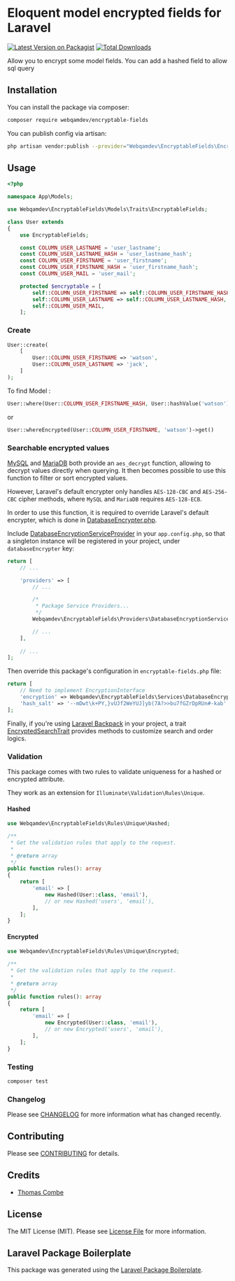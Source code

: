 # Eloquent model encrypted fields for Laravel

[![Latest Version on Packagist](https://img.shields.io/packagist/v/webqamdev/encryptable-fields.svg?style=flat-square)](https://packagist.org/packages/webqamdev/encryptable-fields)
[![Total Downloads](https://img.shields.io/packagist/dt/webqamdev/encryptable-fields.svg?style=flat-square)](https://packagist.org/packages/webqamdev/encryptable-fields)

Allow you to encrypt some model fields. You can add a hashed field to allow sql query

## Installation

You can install the package via composer:

```bash
composer require webqamdev/encryptable-fields
```

You can publish config via artisan:

```bash
php artisan vendor:publish --provider="Webqamdev\EncryptableFields\EncryptableFieldsServiceProvider"
```

## Usage

``` php
<?php

namespace App\Models;

use Webqamdev\EncryptableFields\Models\Traits\EncryptableFields;

class User extends
{
    use EncryptableFields;

    const COLUMN_USER_LASTNAME = 'user_lastname';
    const COLUMN_USER_LASTNAME_HASH = 'user_lastname_hash';
    const COLUMN_USER_FIRSTNAME = 'user_firstname';
    const COLUMN_USER_FIRSTNAME_HASH = 'user_firstname_hash';
    const COLUMN_USER_MAIL = 'user_mail';

    protected $encryptable = [
        self::COLUMN_USER_FIRSTNAME => self::COLUMN_USER_FIRSTNAME_HASH,
        self::COLUMN_USER_LASTNAME => self::COLUMN_USER_LASTNAME_HASH,
        self::COLUMN_USER_MAIL,
    ];
```

### Create

```php
User::create(
    [
        User::COLUMN_USER_FIRSTNAME => 'watson',
        User::COLUMN_USER_LASTNAME => 'jack',
    ]
);
```

To find Model :

```php
User::where(User::COLUMN_USER_FIRSTNAME_HASH, User::hashValue('watson'));
```

or

``` php
User::whereEncrypted(User::COLUMN_USER_FIRSTNAME, 'watson')->get()
```

### Searchable encrypted values

[MySQL](https://dev.mysql.com/doc/refman/8.0/en/encryption-functions.html#function_aes-decrypt)
and [MariaDB](https://mariadb.com/kb/en/aes_decrypt/) both provide an `aes_decrypt` function, allowing to decrypt values
directly when querying. It then becomes possible to use this function to filter or sort encrypted values.

However, Laravel's default encrypter only handles `AES-128-CBC` and `AES-256-CBC` cipher methods, where `MySQL`
and `MariaDB` requires `AES-128-ECB`.

In order to use this function, it is required to override Laravel's default encrypter, which is done
in [DatabaseEncrypter.php](./src/Encryption/DatabaseEncrypter.php).

Include [DatabaseEncryptionServiceProvider](./src/Providers/DatabaseEncryptionServiceProvider.php) in
your `app.config.php`, so that a singleton instance will be registered in your project, under `databaseEncrypter` key:

```php
return [
    // ...

    'providers' => [
        // ...

        /*
         * Package Service Providers...
         */
        Webqamdev\EncryptableFields\Providers\DatabaseEncryptionServiceProvider::class,

        // ...
    ],
    
    // ...
];
```

Then override this package's configuration in `encryptable-fields.php` file:

```php
return [
    // Need to implement EncryptionInterface
    'encryption' => Webqamdev\EncryptableFields\Services\DatabaseEncryption::class,
    'hash_salt' => '--mDwt\k+PY,}vUJf2WeYUJ]yb(7A?>>bu7fGZrDpRUn#-kab'
];
```

Finally, if you're using [Laravel Backpack](https://backpackforlaravel.com) in your project, a
trait [EncryptedSearchTrait](./src/Http/Controllers/Admin/Traits/EncryptedSearchTrait.php) provides methods to customize
search and order logics.

### Validation

This package comes with two rules to validate uniqueness for a hashed or encrypted attribute.

They work as an extension for `Illuminate\Validation\Rules\Unique`.

#### Hashed

```php
use Webqamdev\EncryptableFields\Rules\Unique\Hashed;

/**
 * Get the validation rules that apply to the request.
 *
 * @return array
 */
public function rules(): array
{
    return [
        'email' => [
            new Hashed(User::class, 'email'),
            // or new Hashed('users', 'email'),
        ],
    ];
}
```

#### Encrypted

```php
use Webqamdev\EncryptableFields\Rules\Unique\Encrypted;

/**
 * Get the validation rules that apply to the request.
 *
 * @return array
 */
public function rules(): array
{
    return [
        'email' => [
            new Encrypted(User::class, 'email'),
            // or new Encrypted('users', 'email'),
        ],
    ];
}
```

### Testing

``` bash
composer test
```

### Changelog

Please see [CHANGELOG](CHANGELOG.md) for more information what has changed recently.

## Contributing

Please see [CONTRIBUTING](CONTRIBUTING.md) for details.

## Credits

- [Thomas Combe](https://github.com/thomascombe)

## License

The MIT License (MIT). Please see [License File](LICENSE.md) for more information.

## Laravel Package Boilerplate

This package was generated using the [Laravel Package Boilerplate](https://laravelpackageboilerplate.com).
